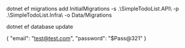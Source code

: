 dotnet ef migrations add InitialMigrations -s .\SimpleTodoList.API\ -p .\SimpleTodoList.Infra\ -o Data/Migrations

dotnet ef database update

{
  "email": "test@test.com",
  "password": "$Pass@321"
}